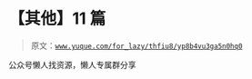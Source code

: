 # 【其他】11 篇

> 原文：[`www.yuque.com/for_lazy/thfiu8/yp8b4vu3ga5n0hq0`](https://www.yuque.com/for_lazy/thfiu8/yp8b4vu3ga5n0hq0)

公众号懒人找资源，懒人专属群分享
